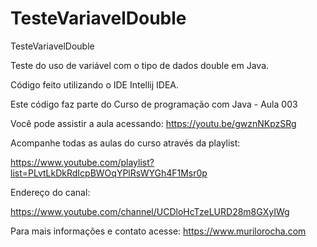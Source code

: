 # TesteVariavelDouble
TesteVariavelDouble

Teste do uso de variável com o tipo de dados double em Java. 

Código feito utilizando o IDE Intellij IDEA.



Este código faz parte do Curso de programação com Java - Aula 003


Você pode assistir a aula acessando: https://youtu.be/gwznNKpzSRg


Acompanhe todas as aulas do curso através da playlist:


https://www.youtube.com/playlist?list=PLvtLkDkRdIcpBWOqYPlRsWYGh4F1Msr0p


Endereço do canal:


https://www.youtube.com/channel/UCDloHcTzeLURD28m8GXyIWg


Para mais informações e contato acesse: https://www.murilorocha.com
